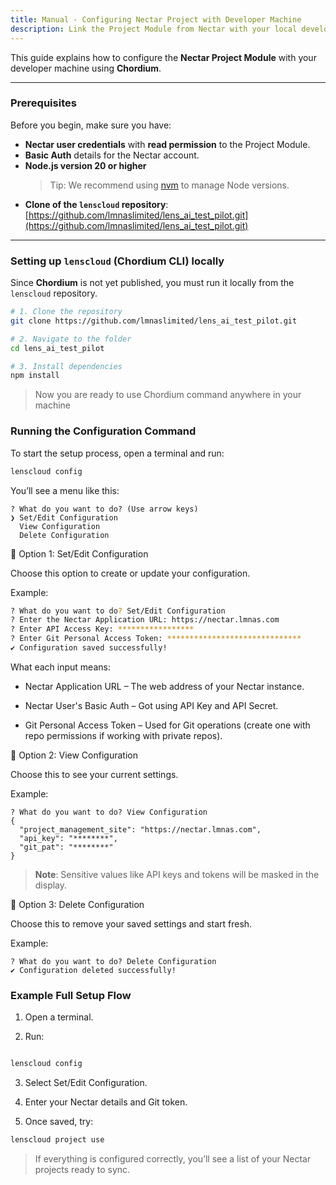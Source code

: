 ```yaml
---
title: Manual - Configuring Nectar Project with Developer Machine
description: Link the Project Module from Nectar with your local developer machine using Chordium.
---
```


This guide explains how to configure the **Nectar Project Module** with your developer machine using **Chordium**.

---

### Prerequisites

Before you begin, make sure you have:

- **Nectar user credentials** with **read permission** to the Project Module.
- **Basic Auth** details for the Nectar account.
- **Node.js version 20 or higher**  
  > Tip: We recommend using [nvm](https://github.com/nvm-sh/nvm) to manage Node versions.
- **Clone of the `lenscloud` repository**:  
  [https://github.com/lmnaslimited/lens_ai_test_pilot.git](https://github.com/lmnaslimited/lens_ai_test_pilot.git)

---

### Setting up `lenscloud` (Chordium CLI) locally

Since **Chordium** is not yet published, you must run it locally from the `lenscloud` repository.

```bash
# 1. Clone the repository
git clone https://github.com/lmnaslimited/lens_ai_test_pilot.git

# 2. Navigate to the folder
cd lens_ai_test_pilot

# 3. Install dependencies
npm install
```
> Now you are ready to use Chordium command anywhere in your machine

### Running the Configuration Command

To start the setup process, open a terminal and run:

```bash
lenscloud config
```

You’ll see a menu like this:

```text
? What do you want to do? (Use arrow keys)
❯ Set/Edit Configuration
  View Configuration
  Delete Configuration
```

🔹 Option 1: Set/Edit Configuration

Choose this option to create or update your configuration.

Example:
```bash
? What do you want to do? Set/Edit Configuration
? Enter the Nectar Application URL: https://nectar.lmnas.com
? Enter API Access Key: *****************
? Enter Git Personal Access Token: ******************************
✔ Configuration saved successfully!

```

What each input means:

- Nectar Application URL – The web address of your Nectar instance.

- Nectar User's Basic Auth – Got using API Key and API Secret.

- Git Personal Access Token – Used for Git operations (create one with repo permissions if working with private repos).

🔹 Option 2: View Configuration

Choose this to see your current settings.

Example:

```text
? What do you want to do? View Configuration
{
  "project_management_site": "https://nectar.lmnas.com",
  "api_key": "********",
  "git_pat": "********"
}
```
> **Note**: Sensitive values like API keys and tokens will be masked in the display.

🔹 Option 3: Delete Configuration

Choose this to remove your saved settings and start fresh.

Example:

```text
? What do you want to do? Delete Configuration
✔ Configuration deleted successfully!
```

### Example Full Setup Flow
1. Open a terminal.

2. Run:

```bash

lenscloud config
```
3. Select Set/Edit Configuration.

4. Enter your Nectar details and Git token.

5. Once saved, try:

```bash
lenscloud project use
```
> If everything is configured correctly, you’ll see a list of your Nectar projects ready to sync.
